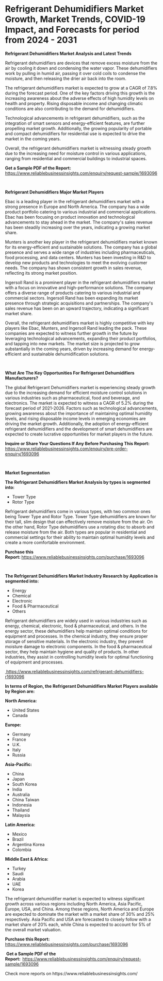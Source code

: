 <p><h1>Refrigerant Dehumidifiers Market Growth, Market Trends, COVID-19 Impact, and Forecasts for period from 2024 - 2031</h1></p><p><strong>Refrigerant Dehumidifiers Market Analysis and Latest Trends</strong></p>
<p><p>Refrigerant dehumidifiers are devices that remove excess moisture from the air by cooling it down and condensing the water vapor. These dehumidifiers work by pulling in humid air, passing it over cold coils to condense the moisture, and then releasing the drier air back into the room.</p><p>The refrigerant dehumidifiers market is expected to grow at a CAGR of 7.8% during the forecast period. One of the key factors driving this growth is the increasing awareness about the adverse effects of high humidity levels on health and property. Rising disposable income and changing climatic conditions are also contributing to the demand for dehumidifiers.</p><p>Technological advancements in refrigerant dehumidifiers, such as the integration of smart sensors and energy-efficient features, are further propelling market growth. Additionally, the growing popularity of portable and compact dehumidifiers for residential use is expected to drive the market in the coming years.</p><p>Overall, the refrigerant dehumidifiers market is witnessing steady growth due to the increasing need for moisture control in various applications, ranging from residential and commercial buildings to industrial spaces.</p></p>
<p><strong>Get a Sample PDF of the Report:&nbsp;</strong> <a href="https://www.reliablebusinessinsights.com/enquiry/request-sample/1693096">https://www.reliablebusinessinsights.com/enquiry/request-sample/1693096</a></p>
<p>&nbsp;</p>
<p><strong>Refrigerant Dehumidifiers Major Market Players</strong></p>
<p><p>Ebac is a leading player in the refrigerant dehumidifiers market with a strong presence in Europe and North America. The company has a wide product portfolio catering to various industrial and commercial applications. Ebac has been focusing on product innovation and technological advancements to stay ahead in the market. The company's sales revenue has been steadily increasing over the years, indicating a growing market share.</p><p>Munters is another key player in the refrigerant dehumidifiers market known for its energy-efficient and sustainable solutions. The company has a global presence and serves a wide range of industries including pharmaceuticals, food processing, and data centers. Munters has been investing in R&D to develop new products and technologies to meet the evolving customer needs. The company has shown consistent growth in sales revenue, reflecting its strong market position.</p><p>Ingersoll Rand is a prominent player in the refrigerant dehumidifiers market with a focus on innovative and high-performance solutions. The company offers a diverse range of products catering to various industrial and commercial sectors. Ingersoll Rand has been expanding its market presence through strategic acquisitions and partnerships. The company's sales revenue has been on an upward trajectory, indicating a significant market share.</p><p>Overall, the refrigerant dehumidifiers market is highly competitive with key players like Ebac, Munters, and Ingersoll Rand leading the pack. These companies are expected to witness further growth in the future by leveraging technological advancements, expanding their product portfolios, and tapping into new markets. The market size is projected to grow substantially in the coming years, driven by increasing demand for energy-efficient and sustainable dehumidification solutions.</p></p>
<p>&nbsp;</p>
<p><strong>What Are The Key Opportunities For Refrigerant Dehumidifiers Manufacturers?</strong></p>
<p><p>The global Refrigerant Dehumidifiers market is experiencing steady growth due to the increasing demand for efficient moisture control solutions in various industries such as pharmaceutical, food and beverage, and electronics. The market is expected to witness a CAGR of 5.2% during the forecast period of 2021-2026. Factors such as technological advancements, growing awareness about the importance of maintaining optimal humidity levels, and rising disposable income levels in emerging economies are driving the market growth. Additionally, the adoption of energy-efficient refrigerant dehumidifiers and the development of smart dehumidifiers are expected to create lucrative opportunities for market players in the future.</p></p>
<p><strong>Inquire or Share Your Questions If Any Before Purchasing This Report:</strong> <a href="https://www.reliablebusinessinsights.com/enquiry/pre-order-enquiry/1693096">https://www.reliablebusinessinsights.com/enquiry/pre-order-enquiry/1693096</a></p>
<p>&nbsp;</p>
<p><strong>Market Segmentation</strong></p>
<p><strong>The Refrigerant Dehumidifiers Market Analysis by types is segmented into:</strong></p>
<p><ul><li>Tower Type</li><li>Rotor Type</li></ul></p>
<p><p>Refrigerant dehumidifiers come in various types, with two common ones being Tower Type and Rotor Type. Tower Type dehumidifiers are known for their tall, slim design that can effectively remove moisture from the air. On the other hand, Rotor Type dehumidifiers use a rotating disc to absorb and release moisture from the air. Both types are popular in residential and commercial settings for their ability to maintain optimal humidity levels and create a more comfortable environment.</p></p>
<p><strong>Purchase this Report:&nbsp;</strong><a href="https://www.reliablebusinessinsights.com/purchase/1693096">https://www.reliablebusinessinsights.com/purchase/1693096</a></p>
<p>&nbsp;</p>
<p><strong>The Refrigerant Dehumidifiers Market Industry Research by Application is segmented into:</strong></p>
<p><ul><li>Energy</li><li>Chemical</li><li>Electronic</li><li>Food & Pharmaceutical</li><li>Others</li></ul></p>
<p><p>Refrigerant dehumidifiers are widely used in various industries such as energy, chemical, electronic, food & pharmaceutical, and others. In the energy sector, these dehumidifiers help maintain optimal conditions for equipment and processes. In the chemical industry, they ensure proper storage of sensitive materials. In the electronic industry, they prevent moisture damage to electronic components. In the food & pharmaceutical sector, they help maintain hygiene and quality of products. In other industries, they assist in controlling humidity levels for optimal functioning of equipment and processes.</p></p>
<p><a href="https://www.reliablebusinessinsights.com/refrigerant-dehumidifiers-r1693096">&nbsp;https://www.reliablebusinessinsights.com/refrigerant-dehumidifiers-r1693096</a></p>
<p><strong>In terms of Region, the Refrigerant Dehumidifiers Market Players available by Region are:</strong></p>
<p>
    <p> <strong> North America: </strong>
        <ul>
            <li>United States</li>
            <li>Canada</li>
        </ul>
        </p> 
    <p> <strong> Europe: </strong>
        <ul>
            <li>Germany</li>
            <li>France</li>
            <li>U.K.</li>
            <li>Italy</li>
            <li>Russia</li>
        </ul>
        </p> 
    <p> <strong> Asia-Pacific: </strong>
        <ul>
            <li>China</li>
            <li>Japan</li>
            <li>South Korea</li>
            <li>India</li>
            <li>Australia</li>
            <li>China Taiwan</li>
            <li>Indonesia</li>
            <li>Thailand</li>
            <li>Malaysia</li>
        </ul>
        </p> 
    <p> <strong> Latin America: </strong>
        <ul>
            <li>Mexico</li>
            <li>Brazil</li>
            <li>Argentina Korea</li>
            <li>Colombia</li>
        </ul>
        </p> 
    <p> <strong> Middle East & Africa: </strong>
        <ul>
            <li>Turkey</li>
            <li>Saudi</li>
            <li>Arabia</li>
            <li>UAE</li>
            <li>Korea</li>
        </ul>
    </p>
    </p>
<p><p>The refrigerant dehumidifier market is expected to witness significant growth across various regions including North America, Asia Pacific, Europe, USA, and China. Among these regions, North America and Europe are expected to dominate the market with a market share of 30% and 25% respectively. Asia Pacific and USA are forecasted to closely follow with a market share of 20% each, while China is expected to account for 5% of the overall market valuation.</p></p>
<p><strong>Purchase this Report: </strong><a href="https://www.reliablebusinessinsights.com/purchase/1693096">https://www.reliablebusinessinsights.com/purchase/1693096</a></p>
<p>&nbsp;<strong>Get a Sample PDF of the Report:&nbsp;&nbsp;</strong><a href="https://www.reliablebusinessinsights.com/enquiry/request-sample/1693096">https://www.reliablebusinessinsights.com/enquiry/request-sample/1693096</a></p>
<p><strong></strong></p>
<p>Check more reports on https://www.reliablebusinessinsights.com/</p>